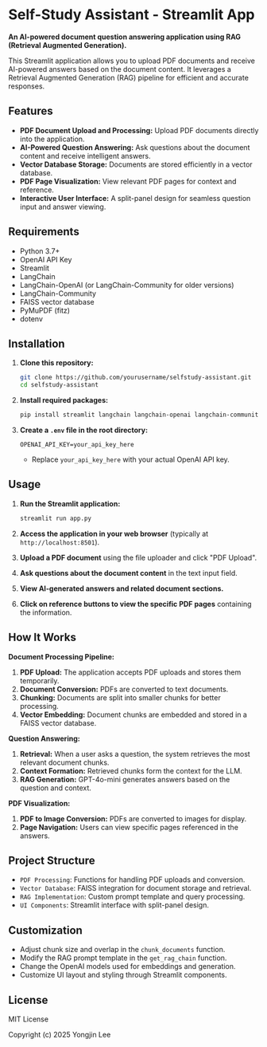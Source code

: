 # Self-Study Assistant - Streamlit App

**An AI-powered document question answering application using RAG (Retrieval Augmented Generation).**

This Streamlit application allows you to upload PDF documents and receive AI-powered answers based on the document content. It leverages a Retrieval Augmented Generation (RAG) pipeline for efficient and accurate responses.

## Features

*   **PDF Document Upload and Processing:** Upload PDF documents directly into the application.
*   **AI-Powered Question Answering:** Ask questions about the document content and receive intelligent answers.
*   **Vector Database Storage:** Documents are stored efficiently in a vector database.
*   **PDF Page Visualization:** View relevant PDF pages for context and reference.
*   **Interactive User Interface:**  A split-panel design for seamless question input and answer viewing.

## Requirements

*   Python 3.7+
*   OpenAI API Key
*   Streamlit
*   LangChain
*   LangChain-OpenAI (or LangChain-Community for older versions)
*   LangChain-Community
*   FAISS vector database
*   PyMuPDF (fitz)
*   dotenv

## Installation

1.  **Clone this repository:**
    ```bash
    git clone https://github.com/yourusername/selfstudy-assistant.git
    cd selfstudy-assistant
    ```

2.  **Install required packages:**
    ```bash
    pip install streamlit langchain langchain-openai langchain-community faiss-cpu pymupdf python-dotenv
    ```

3.  **Create a `.env` file in the root directory:**
    ```
    OPENAI_API_KEY=your_api_key_here
    ```
    *   Replace `your_api_key_here` with your actual OpenAI API key.

## Usage

1.  **Run the Streamlit application:**
    ```bash
    streamlit run app.py
    ```

2.  **Access the application in your web browser** (typically at `http://localhost:8501`).

3.  **Upload a PDF document** using the file uploader and click "PDF Upload".

4.  **Ask questions about the document content** in the text input field.

5.  **View AI-generated answers and related document sections.**

6.  **Click on reference buttons to view the specific PDF pages** containing the information.

## How It Works

**Document Processing Pipeline:**

1.  **PDF Upload:** The application accepts PDF uploads and stores them temporarily.
2.  **Document Conversion:** PDFs are converted to text documents.
3.  **Chunking:** Documents are split into smaller chunks for better processing.
4.  **Vector Embedding:** Document chunks are embedded and stored in a FAISS vector database.

**Question Answering:**

1.  **Retrieval:** When a user asks a question, the system retrieves the most relevant document chunks.
2.  **Context Formation:** Retrieved chunks form the context for the LLM.
3.  **RAG Generation:** GPT-4o-mini generates answers based on the question and context.

**PDF Visualization:**

1.  **PDF to Image Conversion:** PDFs are converted to images for display.
2.  **Page Navigation:** Users can view specific pages referenced in the answers.

## Project Structure

*   `PDF Processing`: Functions for handling PDF uploads and conversion.
*   `Vector Database`: FAISS integration for document storage and retrieval.
*   `RAG Implementation`: Custom prompt template and query processing.
*   `UI Components`: Streamlit interface with split-panel design.

## Customization

*   Adjust chunk size and overlap in the `chunk_documents` function.
*   Modify the RAG prompt template in the `get_rag_chain` function.
*   Change the OpenAI models used for embeddings and generation.
*   Customize UI layout and styling through Streamlit components.

## License

MIT License

Copyright (c) 2025 Yongjin Lee
